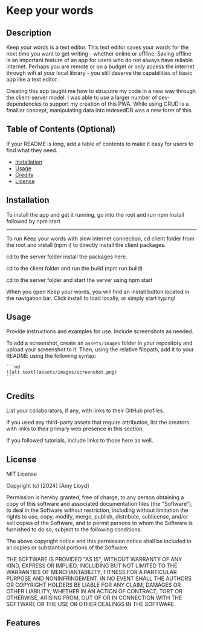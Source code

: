 # Keep your words

## Description

Keep your words is a text editor. This text editor saves your words for the next time you want to get writing - whether online or offline. Saving offline is an important feature of an app for users who do not always have reliable internet. Perhaps you are remote or on a budget or only access the internet through wifi at your local library - you still deserve the capabilities of basic app like a text editor. 

Creating this app taught me how to strucutre my code in a new way through the client-server model. I was able to use a larger number of dev-dependencies to support my creation of this PWA. While using CRUD is a fmailiar concept, manipulating data into indexedDB was a new form of this.

## Table of Contents (Optional)

If your README is long, add a table of contents to make it easy for users to find what they need.

- [Installation](#installation)
- [Usage](#usage)
- [Credits](#credits)
- [License](#license)

## Installation
To install the app and get it running, 
go into the root and run npm install followed by npm start

---

To run Keep your words with slow internet connection, 
cd client folder from the root
and install (npm i) to directly install the client packages. 

cd to the server folder 
install the packages here. 

cd to the client folder and run the build (npm run build)

cd to the server folder and start the server using npm start


When you open Keep your words, you will find an install button located in the navigation bar. Click install to load locally, or simply start typing!

## Usage

Provide instructions and examples for use. Include screenshots as needed.

To add a screenshot, create an `assets/images` folder in your repository and upload your screenshot to it. Then, using the relative filepath, add it to your README using the following syntax:

    ```md
    ![alt text](assets/images/screenshot.png)
    ```

## Credits

List your collaborators, if any, with links to their GitHub profiles.

If you used any third-party assets that require attribution, list the creators with links to their primary web presence in this section.

If you followed tutorials, include links to those here as well.

## License

MIT License

Copyright (c) [2024] [Amy Lloyd]

Permission is hereby granted, free of charge, to any person obtaining a copy
of this software and associated documentation files (the "Software"), to deal
in the Software without restriction, including without limitation the rights
to use, copy, modify, merge, publish, distribute, sublicense, and/or sell
copies of the Software, and to permit persons to whom the Software is
furnished to do so, subject to the following conditions:

The above copyright notice and this permission notice shall be included in all
copies or substantial portions of the Software.

THE SOFTWARE IS PROVIDED "AS IS", WITHOUT WARRANTY OF ANY KIND, EXPRESS OR
IMPLIED, INCLUDING BUT NOT LIMITED TO THE WARRANTIES OF MERCHANTABILITY,
FITNESS FOR A PARTICULAR PURPOSE AND NONINFRINGEMENT. IN NO EVENT SHALL THE
AUTHORS OR COPYRIGHT HOLDERS BE LIABLE FOR ANY CLAIM, DAMAGES OR OTHER
LIABILITY, WHETHER IN AN ACTION OF CONTRACT, TORT OR OTHERWISE, ARISING FROM,
OUT OF OR IN CONNECTION WITH THE SOFTWARE OR THE USE OR OTHER DEALINGS IN THE
SOFTWARE.

## Features


